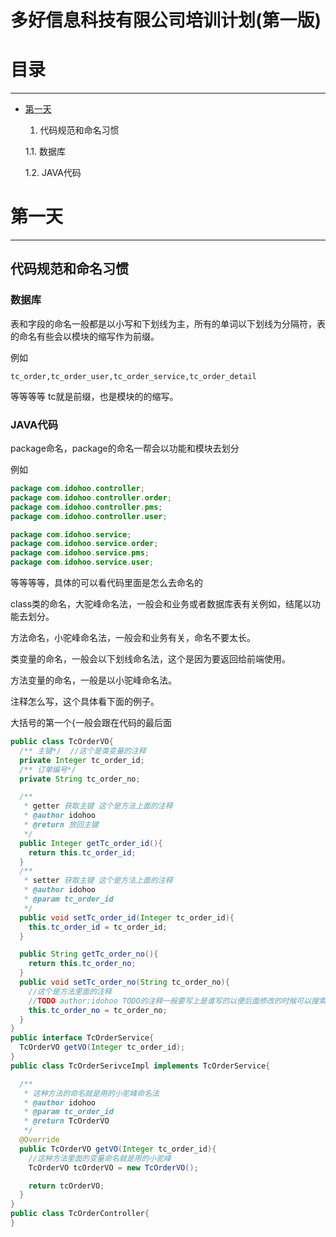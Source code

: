 # **多好信息科技有限公司培训计划**(第一版)
# **目录**
* * *
- [第一天](#第一天)
  1. 代码规范和命名习惯

    1.1. 数据库

    1.2. JAVA代码

# 第一天
* * *
## 代码规范和命名习惯
### 数据库
表和字段的命名一般都是以小写和下划线为主，所有的单词以下划线为分隔符，表的命名有些会以模块的缩写作为前缀。

例如
```
tc_order,tc_order_user,tc_order_service,tc_order_detail
```
等等等等 tc就是前缀，也是模块的的缩写。
### JAVA代码
package命名，package的命名一帮会以功能和模块去划分

例如
```JAVA
package com.idohoo.controller;
package com.idohoo.controller.order;
package com.idohoo.controller.pms;
package com.idohoo.controller.user;

package com.idohoo.service;
package com.idohoo.service.order;
package com.idohoo.service.pms;
package com.idohoo.service.user;
```
等等等等，具体的可以看代码里面是怎么去命名的

class类的命名，大驼峰命名法，一般会和业务或者数据库表有关例如，结尾以功能去划分。

方法命名，小驼峰命名法，一般会和业务有关，命名不要太长。

类变量的命名，一般会以下划线命名法，这个是因为要返回给前端使用。

方法变量的命名，一般是以小驼峰命名法。

注释怎么写，这个具体看下面的例子。

大括号的第一个{一般会跟在代码的最后面
```JAVA
public class TcOrderVO{
  /** 主键*/  //这个是类变量的注释
  private Integer tc_order_id;
  /** 订单编号*/
  private String tc_order_no;

  /**
   * getter 获取主键 这个是方法上面的注释
   * @author idohoo
   * @return 放回主键
   */
  public Integer getTc_order_id(){
    return this.tc_order_id;
  }
  /**
   * setter 获取主键 这个是方法上面的注释
   * @author idohoo
   * @param tc_order_id
   */
  public void setTc_order_id(Integer tc_order_id){
    this.tc_order_id = tc_order_id;
  }

  public String getTc_order_no(){
    return this.tc_order_no;
  }
  public void setTc_order_no(String tc_order_no){
    //这个是方法里面的注释
    //TODO author:idohoo TODO的注释一般要写上是谁写的以便后面修改的时候可以搜索到
    this.tc_order_no = tc_order_no;
  }
}
public interface TcOrderService{  
  TcOrderVO getVO(Integer tc_order_id);
}
public class TcOrderSerivceImpl implements TcOrderService{

  /**
   * 这种方法的命名就是用的小驼峰命名法
   * @author idohoo
   * @param tc_order_id
   * @return TcOrderVO
   */
  @Override
  public TcOrderVO getVO(Integer tc_order_id){
    //这种方法里面的变量命名就是用的小驼峰
    TcOrderVO tcOrderVO = new TcOrderVO();

    return tcOrderVO;
  }
}
public class TcOrderController{
}
```
